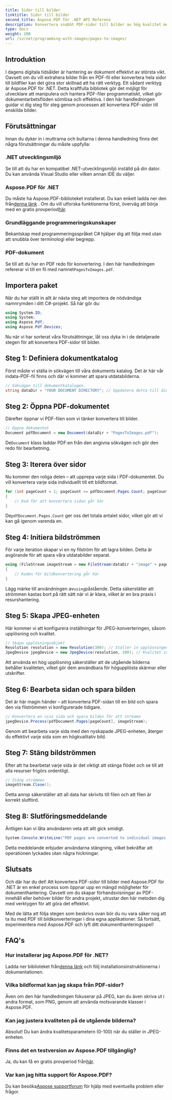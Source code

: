 ```yaml
---
title: Sidor till bilder
linktitle: Sidor till bilder
second_title: Aspose.PDF för .NET API Referens
description: Konvertera snabbt PDF-sidor till bilder av hög kvalitet med Aspose.PDF för .NET med den här omfattande steg-för-steg-guiden.
type: docs
weight: 200
url: /sv/net/programming-with-images/pages-to-images/
---
```

## Introduktion

I dagens digitala tidsålder är hantering av dokument effektivt av största vikt. Oavsett om du vill extrahera bilder från en PDF-fil eller konvertera hela sidor till bildfiler kan det göra stor skillnad att ha rätt verktyg. Ett sådant verktyg är Aspose.PDF för .NET. Detta kraftfulla bibliotek gör det möjligt för utvecklare att manipulera och hantera PDF-filer programmatiskt, vilket gör dokumentarbetsflöden sömlösa och effektiva. I den här handledningen guidar vi dig steg för steg genom processen att konvertera PDF-sidor till enskilda bilder.

## Förutsättningar

Innan du dyker in i muttrarna och bultarna i denna handledning finns det några förutsättningar du måste uppfylla:

### .NET utvecklingsmiljö

Se till att du har en kompatibel .NET-utvecklingsmiljö inställd på din dator. Du kan använda Visual Studio eller vilken annan IDE du väljer.

### Aspose.PDF för .NET

 Du måste ha Aspose.PDF-biblioteket installerat. Du kan enkelt ladda ner den från[denna länk](https://releases.aspose.com/pdf/net/) . Om du vill utforska funktionerna först, överväg att börja med en gratis provperiod[här](https://releases.aspose.com/).

### Grundläggande programmeringskunskaper

Bekantskap med programmeringsspråket C# hjälper dig att följa med utan att snubbla över terminologi eller begrepp.

### PDF-dokument

 Se till att du har en PDF redo för konvertering. I den här handledningen refererar vi till en fil med namnet`PagesToImages.pdf`.

## Importera paket

När du har ställt in allt är nästa steg att importera de nödvändiga namnrymden i ditt C#-projekt. Så här gör du:

```csharp
using System.IO;
using System;
using Aspose.Pdf;
using Aspose.Pdf.Devices;
```

Nu när vi har sorterat våra förutsättningar, låt oss dyka in i de detaljerade stegen för att konvertera PDF-sidor till bilder.

## Steg 1: Definiera dokumentkatalog

Först måste vi ställa in sökvägen till våra dokuments katalog. Det är här vår indata-PDF-fil finns och där vi kommer att spara utdatabilderna.

```csharp
// Sökvägen till dokumentkatalogen.
string dataDir = "YOUR DOCUMENT DIRECTORY"; // Uppdatera detta till din dokumentsökväg
```

## Steg 2: Öppna PDF-dokumentet

Därefter öppnar vi PDF-filen som vi tänker konvertera till bilder.

```csharp
// Öppna dokumentet
Document pdfDocument = new Document(dataDir + "PagesToImages.pdf");
```

 De`Document` klass laddar PDF:en från den angivna sökvägen och gör den redo för bearbetning.

## Steg 3: Iterera över sidor

Nu kommer den roliga delen – att upprepa varje sida i PDF-dokumentet. Du vill konvertera varje sida individuellt till ett bildformat.

```csharp
for (int pageCount = 1; pageCount <= pdfDocument.Pages.Count; pageCount++)
{
    // Kod för att konvertera sidan går här
}
```

 De`pdfDocument.Pages.Count` ger oss det totala antalet sidor, vilket gör att vi kan gå igenom varenda en.

## Steg 4: Initiera bildströmmen

För varje iteration skapar vi en ny filström för att lagra bilden. Detta är avgörande för att spara våra utdatabilder separat.

```csharp
using (FileStream imageStream = new FileStream(dataDir + "image" + pageCount + "_out" + ".jpg", FileMode.Create))
{
    // Koden för bildkonvertering går här
}
```

 Lägg märke till användningen av`using`påstående. Detta säkerställer att strömmen kastas bort på rätt sätt när vi är klara, vilket är en bra praxis i resurshantering.

## Steg 5: Skapa JPEG-enheten

Här kommer vi att konfigurera inställningar för JPEG-konverteringen, såsom upplösning och kvalitet.

```csharp
// Skapa upplösningsobjekt
Resolution resolution = new Resolution(300); // Ställer in upplösningen till 300 DPI
JpegDevice jpegDevice = new JpegDevice(resolution, 100); // Kvalitet inställd på 100
```

Att använda en hög upplösning säkerställer att de utgående bilderna behåller kvaliteten, vilket gör dem användbara för högupplösta skärmar eller utskrifter.

## Steg 6: Bearbeta sidan och spara bilden

Det är här magin händer – att konvertera PDF-sidan till en bild och spara den via filströmmen vi konfigurerade tidigare.

```csharp
// Konvertera en viss sida och spara bilden för att streama
jpegDevice.Process(pdfDocument.Pages[pageCount], imageStream);
```

Genom att bearbeta varje sida med den nyskapade JPEG-enheten, återger du effektivt varje sida som en högkvalitativ bild.

## Steg 7: Stäng bildströmmen

Efter att ha bearbetat varje sida är det viktigt att stänga flödet och se till att alla resurser frigörs ordentligt.

```csharp
// Stäng strömmen
imageStream.Close();
```

Detta anrop säkerställer att all data har skrivits till filen och att filen är korrekt slutförd.

## Steg 8: Slutföringsmeddelande

Äntligen kan vi låta användaren veta att allt gick smidigt.

```csharp
System.Console.WriteLine("PDF pages are converted to individual images successfully!");
```

Detta meddelande erbjuder användarna stängning, vilket bekräftar att operationen lyckades utan några hickningar.

## Slutsats

Och där har du det! Att konvertera PDF-sidor till bilder med Aspose.PDF för .NET är en enkel process som öppnar upp en mängd möjligheter för dokumenthantering. Oavsett om du skapar förhandsvisningar av PDF-innehåll eller behöver bilder för andra projekt, utrustar den här metoden dig med verktygen för att göra det effektivt.

Med de lätta att följa stegen som beskrivs ovan bör du nu vara säker nog att ta itu med PDF till bildkonverteringar i dina egna applikationer. Så fortsätt, experimentera med Aspose.PDF och lyft ditt dokumenthanteringsspel!

## FAQ's

### Hur installerar jag Aspose.PDF för .NET?
 Ladda ner biblioteket från[denna länk](https://releases.aspose.com/pdf/net/) och följ installationsinstruktionerna i dokumentationen.

### Vilka bildformat kan jag skapa från PDF-sidor?
Även om den här handledningen fokuserar på JPEG, kan du även skriva ut i andra format, som PNG, genom att använda motsvarande klasser i Aspose.PDF.

### Kan jag justera kvaliteten på de utgående bilderna?
Absolut! Du kan ändra kvalitetsparametern (0-100) när du ställer in JPEG-enheten.

### Finns det en testversion av Aspose.PDF tillgänglig?
 Ja, du kan få en gratis provperiod från[här](https://releases.aspose.com/).

### Var kan jag hitta support för Aspose.PDF?
 Du kan besöka[Aspose supportforum](https://forum.aspose.com/c/pdf/10) för hjälp med eventuella problem eller frågor.